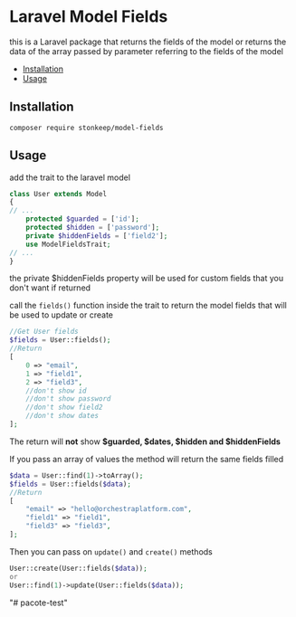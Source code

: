 # Laravel Model Fields
this is a Laravel package that returns the fields of the model or returns the data of the array passed by parameter referring to the fields of the model 

- [Installation](#installation)
- [Usage](#usage)

## Installation
`composer require stonkeep/model-fields`
## Usage
add the trait to the laravel model

```php
class User extends Model
{
// ...
    protected $guarded = ['id'];
    protected $hidden = ['password'];
    private $hiddenFields = ['field2'];
    use ModelFieldsTrait;
// ...
}
```
the private $hiddenFields property will be used for custom fields that you don't want if returned

call the `fields()` function inside the trait to return the model fields that will be used to update or create
```php
//Get User fields
$fields = User::fields();
//Return 
[
    0 => "email",
    1 => "field1",
    2 => "field3",
    //don't show id
    //don't show password
    //don't show field2
    //don't show dates
];
```
The return will **not** show **$guarded, $dates, $hidden and $hiddenFields**

If you pass an array of values the method will return the same fields filled
```php
$data = User::find(1)->toArray();
$fields = User::fields($data);
//Return 
[
    "email" => "hello@orchestraplatform.com",
    "field1" => "field1",
    "field3" => "field3",
];
```
Then you can pass on `update()` and `create()` methods

```php
User::create(User::fields($data));
or
User::find(1)->update(User::fields($data));
```
"# pacote-test" 
